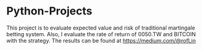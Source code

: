 # Python-Projects
This project is to evaluate expected value and risk of traditional martingale betting system. 
Also, I evaluate the rate of return of 0050.TW and BITCOIN with the strategy.
The results can be found at https://medium.com/@rofLin
